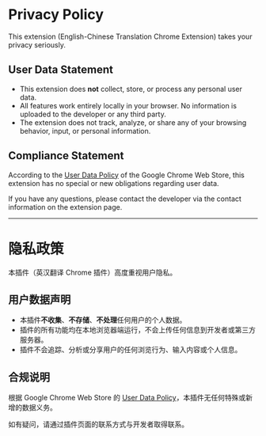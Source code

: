 # Privacy Policy

This extension (English-Chinese Translation Chrome Extension) takes your privacy seriously.

## User Data Statement

- This extension does **not** collect, store, or process any personal user data.
- All features work entirely locally in your browser. No information is uploaded to the developer or any third party.
- The extension does not track, analyze, or share any of your browsing behavior, input, or personal information.

## Compliance Statement

According to the [User Data Policy](https://developer.chrome.com/docs/webstore/user-data/) of the Google Chrome Web Store, this extension has no special or new obligations regarding user data.

If you have any questions, please contact the developer via the contact information on the extension page.

---

# 隐私政策

本插件（英汉翻译 Chrome 插件）高度重视用户隐私。

## 用户数据声明

- 本插件**不收集**、**不存储**、**不处理**任何用户的个人数据。
- 插件的所有功能均在本地浏览器端运行，不会上传任何信息到开发者或第三方服务器。
- 插件不会追踪、分析或分享用户的任何浏览行为、输入内容或个人信息。

## 合规说明

根据 Google Chrome Web Store 的 [User Data Policy](https://developer.chrome.com/docs/webstore/user-data/)，本插件无任何特殊或新增的数据义务。

如有疑问，请通过插件页面的联系方式与开发者取得联系。 